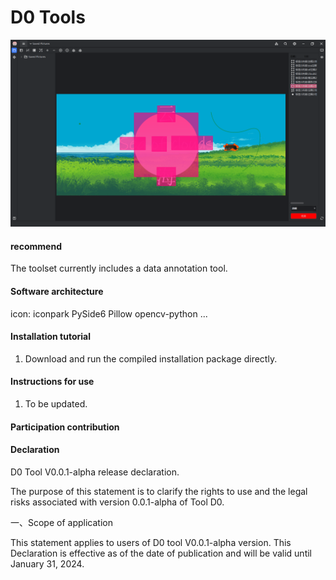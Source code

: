 # D0 Tools

![示例](Snipaste_2023-10-24_20-23-06.png)

#### recommend
The toolset currently includes a data annotation tool.

#### Software architecture
icon: iconpark
PySide6
Pillow
opencv-python
...



#### Installation tutorial

1.  Download and run the compiled installation package directly.

#### Instructions for use

1.  To be updated.

#### Participation contribution



#### Declaration

D0 Tool V0.0.1-alpha release declaration.

The purpose of this statement is to clarify the rights to use and the legal risks associated with version 0.0.1-alpha of Tool D0.

一、Scope of application

This statement applies to users of D0 tool V0.0.1-alpha version. This Declaration is effective as of the date of publication and will be valid until January 31, 2024.

